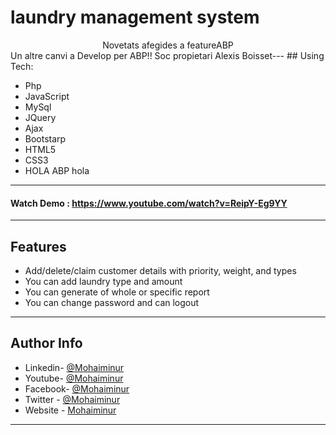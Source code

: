 # laundry management system
<center>Novetats afegides a featureABP</center>
Un altre canvi a Develop per ABP!!
Soc propietari Alexis Boisset---
## Using Tech:

* Php
* JavaScript
* MySql
* JQuery
* Ajax
* Bootstarp
* HTML5
* CSS3
* HOLA ABP hola


---
#### Watch Demo : https://www.youtube.com/watch?v=ReipY-Eg9YY
---
## Features

*	Add/delete/claim customer details with priority, weight, and types 
*	You can add laundry type and amount
*	You can generate of whole or specific report
*	You can change password and can logout


---


## Author Info
- Linkedin- [@Mohaiminur](https://www.linkedin.com/in/mohaiminur/)
- Youtube- [@Mohaiminur](https://www.youtube.com/channel/UC5MlwVt5vXtpHvgDHxbgqmw)
- Facebook- [@Mohaiminur](https://facebook.com/mohaiminur404)
- Twitter - [@Mohaiminur](https://twitter.com/mohaiminur404)
- Website - [Mohaiminur](https://mohaiminur.ml)

---
